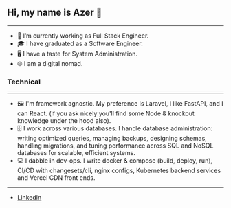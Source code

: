 ## Hi, my name is Azer 👋
_______________________

- 🔭 I’m currently working as Full Stack Engineer.
- 🎓 I have graduated as a Software Engineer.
- 🖥️ I have a taste for System Administration.
- 🌐 I am a digital nomad.


### Technical
______________________
- 🖼️ I'm framework agnostic. My preference is Laravel, I like FastAPI, and I can React. (if you ask nicely you'll find some Node & knockout knowledge under the hood also).
- 🗄️ I work across various databases. I handle database administration: writing optimized queries, managing backups, designing schemas, handling migrations, and tuning performance across SQL and NoSQL databases for scalable, efficient systems.
- 💻 I dabble in dev-ops. I write docker & compose (build, deploy, run), CI/CD with changesets/cli, nginx configs, Kubernetes backend services and Vercel CDN front ends.

____________________
- <a href="https://www.linkedin.com/in/azer-taboubi/">LinkedIn</a>




